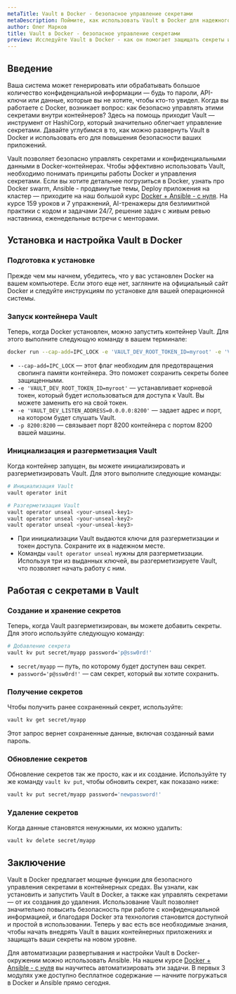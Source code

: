 ```yaml
---
metaTitle: Vault в Docker - безопасное управление секретами
metaDescription: Поймите, как использовать Vault в Docker для надежного управления секретами и конфиденциальными данными в контейнерах. Примеры и пошаговые инструкции помогут вам освоить эту технологию
author: Олег Марков
title: Vault в Docker - безопасное управление секретами
preview: Исследуйте Vault в Docker - как он помогает защищать секреты и конфиденциальные данные внутри контейнеров. Пошаговые примеры и практическое руководство облегчат ваш путь к безопасной разработке
---
```


## Введение

Ваша система может генерировать или обрабатывать большое количество конфиденциальной информации — будь то пароли, API-ключи или данные, которые вы не хотите, чтобы кто-то увидел. Когда вы работаете с Docker, возникает вопрос: как безопасно управлять этими секретами внутри контейнеров? Здесь на помощь приходит Vault — инструмент от HashiCorp, который значительно облегчает управление секретами. Давайте углубимся в то, как можно развернуть Vault в Docker и использовать его для повышения безопасности ваших приложений.

Vault позволяет безопасно управлять секретами и конфиденциальными данными в Docker-контейнерах. Чтобы эффективно использовать Vault, необходимо понимать принципы работы Docker и управления секретами. Если вы хотите детальнее погрузиться в Docker, узнать про Docker swarm, Ansible - продвинутые темы, Deploy приложения на кластер — приходите на наш большой курс [Docker + Ansible - с нуля](https://purpleschool.ru/course/docker). На курсе 159 уроков и 7 упражнений, AI-тренажеры для безлимитной практики с кодом и задачами 24/7, решение задач с живым ревью наставника, еженедельные встречи с менторами.

## Установка и настройка Vault в Docker

### Подготовка к установке

Прежде чем мы начнем, убедитесь, что у вас установлен Docker на вашем компьютере. Если этого еще нет, загляните на официальный сайт Docker и следуйте инструкциям по установке для вашей операционной системы.

### Запуск контейнера Vault

Теперь, когда Docker установлен, можно запустить контейнер Vault. Для этого выполните следующую команду в вашем терминале:

```bash
docker run --cap-add=IPC_LOCK -e 'VAULT_DEV_ROOT_TOKEN_ID=myroot' -e 'VAULT_DEV_LISTEN_ADDRESS=0.0.0.0:8200' -p 8200:8200 vault
```

- `--cap-add=IPC_LOCK` — этот флаг необходим для предотвращения свопинга памяти контейнера. Это поможет сохранить секреты более защищенными.
- `-e 'VAULT_DEV_ROOT_TOKEN_ID=myroot'` — устанавливает корневой токен, который будет использоваться для доступа к Vault. Вы можете заменить его на свой токен.
- `-e 'VAULT_DEV_LISTEN_ADDRESS=0.0.0.0:8200'` — задает адрес и порт, на котором будет слушать Vault.
- `-p 8200:8200` — связывает порт 8200 контейнера с портом 8200 вашей машины.

### Инициализация и разгерметизация Vault

Когда контейнер запущен, вы можете инициализировать и разгерметизировать Vault. Для этого выполните следующие команды:

```bash
# Инициализация Vault
vault operator init

# Разгерметизация Vault
vault operator unseal <your-unseal-key1>
vault operator unseal <your-unseal-key2>
vault operator unseal <your-unseal-key3>
```

- При инициализации Vault выдаются ключи для разгерметизации и токен доступа. Сохраните их в надежном месте.
- Команды `vault operator unseal` нужны для разгерметизации. Используя три из выданных ключей, вы разгерметизируете Vault, что позволяет начать работу с ним.

## Работая с секретами в Vault

### Создание и хранение секретов

Теперь, когда Vault разгерметизирован, вы можете добавить секреты. Для этого используйте следующую команду:

```bash
# Добавление секрета
vault kv put secret/myapp password='p@ssw0rd!'
```

- `secret/myapp` — путь, по которому будет доступен ваш секрет.
- `password='p@ssw0rd!'` — сам секрет, который вы хотите сохранить.

### Получение секретов

Чтобы получить ранее сохраненный секрет, используйте:

```bash
vault kv get secret/myapp
```

Этот запрос вернет сохраненные данные, включая созданный вами пароль.

### Обновление секретов

Обновление секретов так же просто, как и их создание. Используйте ту же команду `vault kv put`, чтобы обновить секрет, как показано ниже:

```bash
vault kv put secret/myapp password='newpassword!'
```

### Удаление секретов

Когда данные становятся ненужными, их можно удалить:

```bash
vault kv delete secret/myapp
```

## Заключение

Vault в Docker предлагает мощные функции для безопасного управления секретами в контейнерных средах. Вы узнали, как установить и запустить Vault в Docker, а также как управлять секретами — от их создания до удаления. Использование Vault позволяет значительно повысить безопасность при работе с конфиденциальной информацией, и благодаря Docker эта технология становится доступной и простой в использовании. Теперь у вас есть все необходимые знания, чтобы начать внедрять Vault в ваших контейнерных приложениях и защищать ваши секреты на новом уровне.

Для автоматизации развертывания и настройки Vault в Docker-окружении можно использовать Ansible. На нашем курсе [Docker + Ansible - с нуля](https://purpleschool.ru/course/docker) вы научитесь автоматизировать эти задачи. В первых 3 модулях уже доступно бесплатное содержание — начните погружаться в Docker и Ansible прямо сегодня.
